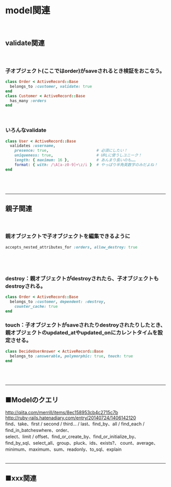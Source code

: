 
# model関連
　  
## validate関連
　  
### 子オブジェクト(ここではorder)がsaveされるとき検証をおこなう。
```ruby
class Order < ActiveRecord::Base
  belongs_to :customer, validate: true
end
class Customer < ActiveRecord::Base
  has_many :orders
end
```
　  
### いろんなvalidate
```ruby
class User < ActiveRecord::Base
  validates :username,
    presence: true,                     # 必須にしたい！
    uniqueness: true,                   # URLに使うしユニーク！
    length: { maximum: 16 },            # あんまり長いのも……
    format: { with: /\A[a-z0-9]+\z/i }  # やっぱり半角英数字のみだよね！
end
```
　  
　  
- - - 
## 親子関連
　  
### 親オブジェクトで子オブジェクトを編集できるように
```ruby
accepts_nested_attributes_for :orders, allow_destroy: true
```
　  
　  
### destroy：親オブジェクトがdestroyされたら、子オブジェクトもdestroyされる。
```ruby
class Order < ActiveRecord::Base
  belongs_to :customer, dependent: :destroy,
    counter_cache: true
end
```


### touch：子オブジェクトがsaveされたりdestroyされたりしたとき、親オブジェクトのupdated_atやupdated_onにカレントタイムを設定させる。
```ruby
class DecideUserAnswer < ActiveRecord::Base
  belongs_to :answerable, polymorphic: true, touch: true
end
```
　  
　  
- - - 
## ■Modelのクエリ
http://qiita.com/merrill/items/8ec158953cb4c2715c7b  
http://ruby-rails.hatenadiary.com/entry/20140724/1406142120  
find、take、first / second / third... / last、find_by、all / find_each / find_in_batcheswhere、order、  
select、limit / offset、find_or_create_by、find_or_initialize_by、find_by_sql、select_all、group、pluck、ids、exists?、
count、average、minimum、maximum、sum、readonly、to_sql、explain
　  
　  
- - - 
## ■xxx関連
　  
###
```ruby
```

